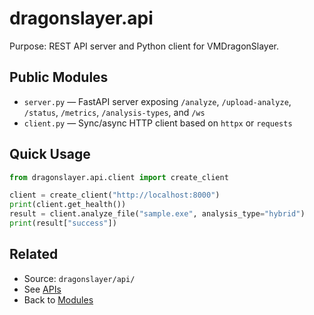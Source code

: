 # dragonslayer.api

Purpose: REST API server and Python client for VMDragonSlayer.

## Public Modules
- `server.py` — FastAPI server exposing `/analyze`, `/upload-analyze`, `/status`, `/metrics`, `/analysis-types`, and `/ws`
- `client.py` — Sync/async HTTP client based on `httpx` or `requests`

## Quick Usage
```python
from dragonslayer.api.client import create_client

client = create_client("http://localhost:8000")
print(client.get_health())
result = client.analyze_file("sample.exe", analysis_type="hybrid")
print(result["success"]) 
```

## Related
- Source: `dragonslayer/api/`
- See [APIs](../../../04-apis.md)
- Back to [Modules](../../../03-modules.md)
